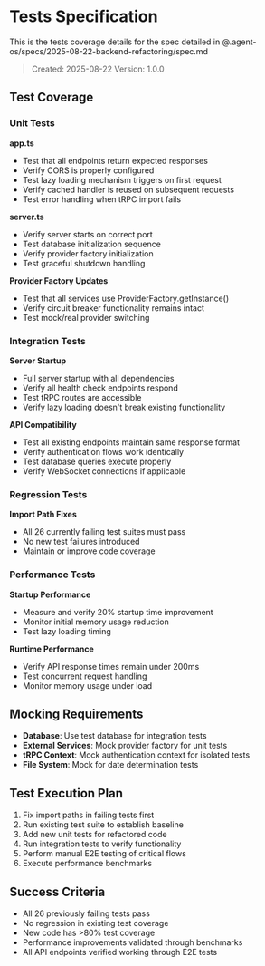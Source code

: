 # Tests Specification

This is the tests coverage details for the spec detailed in @.agent-os/specs/2025-08-22-backend-refactoring/spec.md

> Created: 2025-08-22
> Version: 1.0.0

## Test Coverage

### Unit Tests

**app.ts**
- Test that all endpoints return expected responses
- Verify CORS is properly configured
- Test lazy loading mechanism triggers on first request
- Verify cached handler is reused on subsequent requests
- Test error handling when tRPC import fails

**server.ts**
- Verify server starts on correct port
- Test database initialization sequence
- Verify provider factory initialization
- Test graceful shutdown handling

**Provider Factory Updates**
- Test that all services use ProviderFactory.getInstance()
- Verify circuit breaker functionality remains intact
- Test mock/real provider switching

### Integration Tests

**Server Startup**
- Full server startup with all dependencies
- Verify all health check endpoints respond
- Test tRPC routes are accessible
- Verify lazy loading doesn't break existing functionality

**API Compatibility**
- Test all existing endpoints maintain same response format
- Verify authentication flows work identically
- Test database queries execute properly
- Verify WebSocket connections if applicable

### Regression Tests

**Import Path Fixes**
- All 26 currently failing test suites must pass
- No new test failures introduced
- Maintain or improve code coverage

### Performance Tests

**Startup Performance**
- Measure and verify 20% startup time improvement
- Monitor initial memory usage reduction
- Test lazy loading timing

**Runtime Performance**
- Verify API response times remain under 200ms
- Test concurrent request handling
- Monitor memory usage under load

## Mocking Requirements

- **Database**: Use test database for integration tests
- **External Services**: Mock provider factory for unit tests
- **tRPC Context**: Mock authentication context for isolated tests
- **File System**: Mock for date determination tests

## Test Execution Plan

1. Fix import paths in failing tests first
2. Run existing test suite to establish baseline
3. Add new unit tests for refactored code
4. Run integration tests to verify functionality
5. Perform manual E2E testing of critical flows
6. Execute performance benchmarks

## Success Criteria

- All 26 previously failing tests pass
- No regression in existing test coverage
- New code has >80% test coverage
- Performance improvements validated through benchmarks
- All API endpoints verified working through E2E tests